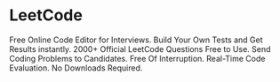 # LeetCode

Free Online Code Editor for Interviews. Build Your Own Tests and Get Results instantly. 2000+ Official LeetCode Questions Free to Use. Send Coding Problems to Candidates. Free Of Interruption. Real-Time Code Evaluation. No Downloads Required.